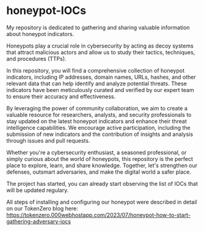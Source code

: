 # honeypot-IOCs
My repository is dedicated to gathering and sharing valuable information about honeypot indicators.

Honeypots play a crucial role in cybersecurity by acting as decoy systems that attract malicious actors and allow us to study their tactics, techniques, and procedures (TTPs).

In this repository, you will find a comprehensive collection of honeypot indicators, including IP addresses, domain names, URLs, hashes, and other relevant data that can help identify and analyze potential threats. These indicators have been meticulously curated and verified by our expert team to ensure their accuracy and effectiveness.

By leveraging the power of community collaboration, we aim to create a valuable resource for researchers, analysts, and security professionals to stay updated on the latest honeypot indicators and enhance their threat intelligence capabilities. We encourage active participation, including the submission of new indicators and the contribution of insights and analysis through issues and pull requests.

Whether you're a cybersecurity enthusiast, a seasoned professional, or simply curious about the world of honeypots, this repository is the perfect place to explore, learn, and share knowledge. Together, let's strengthen our defenses, outsmart adversaries, and make the digital world a safer place.

The project has started, you can already start observing the list of IOCs that will be updated regulary.

All steps of installing and configuring our honeypot were described in detail on our TokenZero blog here: 
https://tokenzero.000webhostapp.com/2023/07/honeypot-how-to-start-gathering-adversary-iocs
